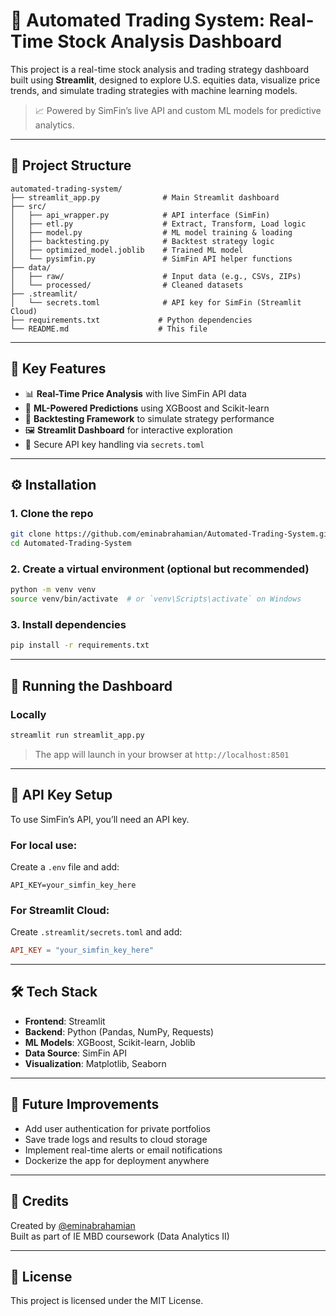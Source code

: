 
# 🚀 Automated Trading System: Real-Time Stock Analysis Dashboard

This project is a real-time stock analysis and trading strategy dashboard built using **Streamlit**, designed to explore U.S. equities data, visualize price trends, and simulate trading strategies with machine learning models.

> 📈 Powered by SimFin’s live API and custom ML models for predictive analytics.

---

## 📂 Project Structure

```
automated-trading-system/
├── streamlit_app.py              # Main Streamlit dashboard
├── src/
│   ├── api_wrapper.py            # API interface (SimFin)
│   ├── etl.py                    # Extract, Transform, Load logic
│   ├── model.py                  # ML model training & loading
│   ├── backtesting.py            # Backtest strategy logic
│   ├── optimized_model.joblib    # Trained ML model
│   └── pysimfin.py               # SimFin API helper functions
├── data/
│   ├── raw/                      # Input data (e.g., CSVs, ZIPs)
│   └── processed/                # Cleaned datasets
├── .streamlit/
│   └── secrets.toml              # API key for SimFin (Streamlit Cloud)
├── requirements.txt             # Python dependencies
└── README.md                    # This file
```

---

## 🌟 Key Features

- 📊 **Real-Time Price Analysis** with live SimFin API data  
- 🧠 **ML-Powered Predictions** using XGBoost and Scikit-learn  
- 🧪 **Backtesting Framework** to simulate strategy performance  
- 🖼️ **Streamlit Dashboard** for interactive exploration  
- 🔐 Secure API key handling via `secrets.toml`

---

## ⚙️ Installation

### 1. Clone the repo
```bash
git clone https://github.com/eminabrahamian/Automated-Trading-System.git
cd Automated-Trading-System
```

### 2. Create a virtual environment (optional but recommended)
```bash
python -m venv venv
source venv/bin/activate  # or `venv\Scripts\activate` on Windows
```

### 3. Install dependencies
```bash
pip install -r requirements.txt
```

---

## 🚀 Running the Dashboard

### Locally
```bash
streamlit run streamlit_app.py
```

> The app will launch in your browser at `http://localhost:8501`

---

## 🔐 API Key Setup

To use SimFin’s API, you’ll need an API key.

### For local use:
Create a `.env` file and add:
```
API_KEY=your_simfin_key_here
```

### For Streamlit Cloud:
Create `.streamlit/secrets.toml` and add:
```toml
API_KEY = "your_simfin_key_here"
```

---

## 🛠️ Tech Stack

- **Frontend**: Streamlit  
- **Backend**: Python (Pandas, NumPy, Requests)  
- **ML Models**: XGBoost, Scikit-learn, Joblib  
- **Data Source**: SimFin API  
- **Visualization**: Matplotlib, Seaborn  

---

## 📌 Future Improvements

- Add user authentication for private portfolios  
- Save trade logs and results to cloud storage  
- Implement real-time alerts or email notifications  
- Dockerize the app for deployment anywhere

---

## 🤝 Credits

Created by [@eminabrahamian](https://github.com/eminabrahamian)  
Built as part of IE MBD coursework (Data Analytics II)

---

## 📝 License

This project is licensed under the MIT License.
